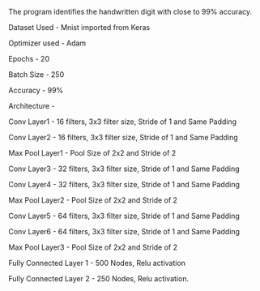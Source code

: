 The program identifies the handwritten digit with close to 99% accuracy.



Dataset Used - Mnist imported from Keras



Optimizer used - Adam



Epochs - 20



Batch Size - 250



Accuracy - 99%



Architecture - 

Conv Layer1 - 16 filters, 3x3 filter size, Stride of 1 and Same Padding 

Conv Layer2 - 16 filters, 3x3 filter size, Stride of 1 and Same Padding

Max Pool Layer1 - Pool Size of 2x2 and Stride of 2

Conv Layer3 - 32 filters, 3x3 filter size, Stride of 1 and Same Padding 

Conv Layer4 - 32 filters, 3x3 filter size, Stride of 1 and Same Padding

Max Pool Layer2 - Pool Size of 2x2 and Stride of 2

Conv Layer5 - 64 filters, 3x3 filter size, Stride of 1 and Same Padding 

Conv Layer6 - 64 filters, 3x3 filter size, Stride of 1 and Same Padding

Max Pool Layer3 - Pool Size of 2x2 and Stride of 2

Fully Connected Layer 1 - 500 Nodes, Relu activation

Fully Connected Layer 2 - 250 Nodes, Relu activation.
